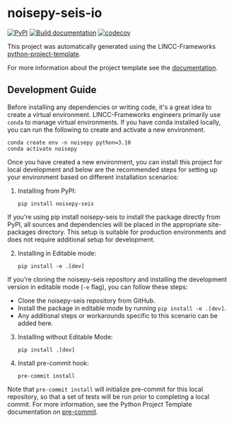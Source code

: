 # noisepy-seis-io
[![PyPI](https://img.shields.io/pypi/v/noisepy-seis-io?color=blue&logo=pypi&logoColor=white)](https://pypi.org/project/noisepy-seis-io/)
[![Build documentation](https://github.com/noisepy/noisepy-io/actions/workflows/build-documentation.yml/badge.svg)](https://github.com/noisepy/noisepy-io/actions/workflows/build-documentation.yml)
[![codecov](https://codecov.io/gh/noisepy/noisepy-io/graph/badge.svg?token=3YIRLLXVmE)](https://codecov.io/gh/noisepy/noisepy-io)

This project was automatically generated using the LINCC-Frameworks [python-project-template](https://github.com/lincc-frameworks/python-project-template).

For more information about the project template see the
[documentation](https://lincc-ppt.readthedocs.io/en/latest/).

## Development Guide

Before installing any dependencies or writing code, it's a great idea to create a virtual environment. LINCC-Frameworks engineers primarily use `conda` to manage virtual environments. If you have conda installed locally, you can run the following to create and activate a new environment.

```
conda create env -n noisepy python=3.10
conda activate noisepy
```

Once you have created a new environment, you can install this project for local development and below are the recommended steps for setting up your environment based on different installation scenarios:

1. Installing from PyPI:

    ```
    pip install noisepy-seis
    ```

If you're using pip install noisepy-seis to install the package directly from PyPI, all sources and dependencies will be placed in the appropriate site-packages directory. This setup is suitable for production environments and does not require additional setup for development.

2. Installing in Editable mode:

    ```
    pip install -e .[dev]
    ```

If you're cloning the noisepy-seis repository and installing the development version in editable mode (`-e` flag), you can follow these steps:

- Clone the noisepy-seis repository from GitHub.
- Install the package in editable mode by running `pip install -e .[dev]`.
- Any additional steps or workarounds specific to this scenario can be added here.

3. Installing without Editable Mode:

    ```
    pip install .[dev]
    ```

4. Install pre-commit hook:

    ```
    pre-commit install
    ```

Note that `pre-commit install` will initialize pre-commit for this local repository, so that a set of tests will be run prior to completing a local commit. For more information, see the Python Project Template documentation on [pre-commit](https://lincc-ppt.readthedocs.io/en/latest/practices/precommit.html).
